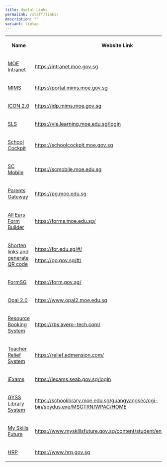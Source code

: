 ```yaml
---
title: Useful Links
permalink: /staff/links/
description: ""
variant: tiptap
---
```

<table><tbody><tr><th rowspan="1" colspan="1"><p>Name</p></th><th rowspan="1" colspan="1"><p>Website Link</p></th></tr><tr><td rowspan="1" colspan="1"><p><a href="https://intranet.moe.gov.sg" rel="noopener noreferrer nofollow" target="_blank">MOE Intranet</a></p></td><td rowspan="1" colspan="1"><p><a href="https://intranet.moe.gov.sg" rel="noopener noreferrer nofollow" target="_blank">https://intranet.moe.gov.sg</a></p></td></tr><tr><td rowspan="1" colspan="1"><p><a href="https://portal.mims.moe.gov.sg" rel="noopener noreferrer nofollow" target="_blank">MIMS</a></p></td><td rowspan="1" colspan="1"><p><a href="https://portal.mims.moe.gov.sg" rel="noopener noreferrer nofollow" target="_blank">https://portal.mims.moe.gov.sg</a></p></td></tr><tr><td rowspan="1" colspan="1"><p><a href="https://idp.mims.moe.gov.sg/" rel="noopener noreferrer nofollow" target="_blank">ICON 2.0</a></p></td><td rowspan="1" colspan="1"><p><a href="https://idp.mims.moe.gov.sg" rel="noopener noreferrer nofollow" target="_blank">https://idp.mims.moe.gov.sg</a></p></td></tr><tr><td rowspan="1" colspan="1"><p><a href="https://vle.learning.moe.edu.sg/login" rel="noopener noreferrer nofollow" target="_blank">SLS</a></p></td><td rowspan="1" colspan="1"><p><a href="https://vle.learning.moe.edu.sg/login" rel="noopener noreferrer nofollow" target="_blank">https://vle.learning.moe.edu.sg/login</a></p></td></tr><tr><td rowspan="1" colspan="1"><p><a href="https://schoolcockpit.moe.gov.sg/" rel="noopener noreferrer nofollow" target="_blank">School Cockpit</a></p></td><td rowspan="1" colspan="1"><p><a href="https://schoolcockpit.moe.gov.sg" rel="noopener noreferrer nofollow" target="_blank">https://schoolcockpit.moe.gov.sg</a></p></td></tr><tr><td rowspan="1" colspan="1"><p><a href="https://scmobile.moe.edu.sg" rel="noopener noreferrer nofollow" target="_blank">SC Mobile</a></p></td><td rowspan="1" colspan="1"><p><a href="https://scmobile.moe.edu.sg" rel="noopener noreferrer nofollow" target="_blank">https://scmobile.moe.edu.sg</a></p></td></tr><tr><td rowspan="1" colspan="1"><p><a href="https://pg.moe.edu.sg" rel="noopener noreferrer nofollow" target="_blank">Parents Gateway</a></p></td><td rowspan="1" colspan="1"><p><a href="https://pg.moe.edu.sg" rel="noopener noreferrer nofollow" target="_blank">https://pg.moe.edu.sg</a></p></td></tr><tr><td rowspan="1" colspan="1"><p><a href="https://forms.moe.edu.sg/" rel="noopener noreferrer nofollow" target="_blank">All Ears Form Builder</a></p></td><td rowspan="1" colspan="1"><p><a href="https://forms.moe.edu.sg/" rel="noopener noreferrer nofollow" target="_blank">https://forms.moe.edu.sg/</a></p></td></tr><tr><td rowspan="1" colspan="1"><p><a href="https://go.gov.sg/#/" rel="noopener noreferrer nofollow" target="_blank">Shorten links and generate QR code</a></p></td><td rowspan="1" colspan="1"><p><a href="https://for.edu.sg/#/" rel="noopener noreferrer nofollow" target="_blank">https://for.edu.sg/#/</a></p><p><a href="https://go.gov.sg/#/" rel="noopener noreferrer nofollow" target="_blank">https://go.gov.sg/#/</a></p></td></tr><tr><td rowspan="1" colspan="1"><p><a href="https://form.gov.sg/" rel="noopener noreferrer nofollow" target="_blank">FormSG</a></p></td><td rowspan="1" colspan="1"><p><a href="https://form.gov.sg/" rel="noopener noreferrer nofollow" target="_blank">https://form.gov.sg/</a></p></td></tr><tr><td rowspan="1" colspan="1"><p><a href="https://www.opal2.moe.edu.sg" rel="noopener noreferrer nofollow" target="_blank">Opal 2.0</a></p></td><td rowspan="1" colspan="1"><p><a href="https://www.opal2.moe.edu.sg" rel="noopener noreferrer nofollow" target="_blank">https://www.opal2.moe.edu.sg</a></p></td></tr><tr><td rowspan="1" colspan="1"><p><a href="https://rbs.avero-tech.com/" rel="noopener noreferrer nofollow" target="_blank">Resource Booking System</a></p></td><td rowspan="1" colspan="1"><p><a href="https://rbs.avero-tech.com/" rel="noopener noreferrer nofollow" target="_blank">https://rbs.avero-tech.com/</a></p></td></tr><tr><td rowspan="1" colspan="1"><p><a href="https://relief.edmension.com/" rel="noopener noreferrer nofollow" target="_blank">Teacher Relief System</a></p></td><td rowspan="1" colspan="1"><p><a href="https://relief.edmension.com/" rel="noopener noreferrer nofollow" target="_blank">https://relief.edmension.com/</a></p></td></tr><tr><td rowspan="1" colspan="1"><p><a href="https://iexams.seab.gov.sg/login" rel="noopener noreferrer nofollow" target="_blank">iExams</a></p></td><td rowspan="1" colspan="1"><p><a href="https://iexams.seab.gov.sg/login" rel="noopener noreferrer nofollow" target="_blank">https://iexams.seab.gov.sg/login</a></p></td></tr><tr><td rowspan="1" colspan="1"><p><a href="https://schoolibrary.moe.edu.sg/guangyangsec/cgi-bin/spydus.exe/MSGTRN/WPAC/HOME" rel="noopener noreferrer nofollow" target="_blank">GYSS Library System</a></p></td><td rowspan="1" colspan="1"><p><a href="https://schoolibrary.moe.edu.sg/guangyangsec/cgi-bin/spydus.exe/MSGTRN/WPAC/HOME" rel="noopener noreferrer nofollow" target="_blank">https://schoolibrary.moe.edu.sg/guangyangsec/cgi-bin/spydus.exe/MSGTRN/WPAC/HOME</a></p></td></tr><tr><td rowspan="1" colspan="1"><p><a href="https://www.myskillsfuture.gov.sg/content/student/en/secondary.html" rel="noopener noreferrer nofollow" target="_blank">My Skills Future</a></p></td><td rowspan="1" colspan="1"><p><a href="https://www.myskillsfuture.gov.sg/content/student/en/secondary.html" rel="noopener noreferrer nofollow" target="_blank">https://www.myskillsfuture.gov.sg/content/student/en/secondary.html</a></p></td></tr><tr><td rowspan="1" colspan="1"><p><a href="https://www.hrp.gov.sg" rel="noopener noreferrer nofollow" target="_blank">HRP</a></p></td><td rowspan="1" colspan="1"><p><a href="https://www.hrp.gov.sg" rel="noopener noreferrer nofollow" target="_blank">https://www.hrp.gov.sg</a></p></td></tr></tbody></table><p></p>